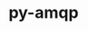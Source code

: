 ---
title: "py-amqp"
layout: cache
categories: [package, develop-2025-05-18]
meta: {"compilers": ["none"], "num_specs": 1, "num_specs_by_stack": {"radiuss": 1, "root": 1}, "oss": ["ubuntu18.04"], "platforms": ["linux"], "stacks": ["radiuss", "root"], "targets": ["x86_64_v3"], "versions": ["5.1.1"]}
spec_details: [{"compiler": "none", "hash": "eao5ydo6p63wlrxg7ahjyuhewh46n3lp", "os": "ubuntu18.04", "platform": "linux", "size": "-", "stacks": ["radiuss", "root"], "target": "x86_64_v3", "variants": ["build_system=python_pip"], "versions": ["5.1.1"]}]
---